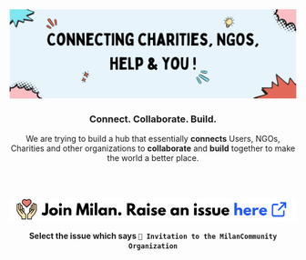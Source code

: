 <div align="center">

<img src="https://raw.githubusercontent.com/MilanCommunity/.github/main/MilanOrgBanner.svg" />

<h3>Connect. Collaborate. Build.</h3>

We are trying to build a hub that essentially **connects** Users, NGOs, Charities and other organizations to **collaborate** and **build** together to make the world a better place. <br/> <br/> 

<br/> 

<p align="center"><a href="https://github.com/MilanCommunity/.github/issues/new/choose"><img src="https://raw.githubusercontent.com/MilanCommunity/.github/main/JoinMilan.svg"></a></p>

**Select the issue which says `📢 Invitation to the MilanCommunity Organization`**
</div>